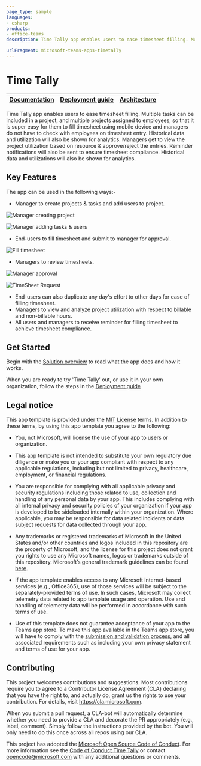 ```yaml
---
page_type: sample
languages:
- csharp
products:
- office-teams
description: Time Tally app enables users to ease timesheet filling. Multiple tasks can be improved so that it is super easy for employees to fill timesheet using mobile device and managers do not have to check with employees on timesheet entry.

urlFragment: microsoft-teams-apps-timetally
---
```



# Time Tally
| [Documentation](https://github.com/OfficeDev/microsoft-teams-apps-timetally/wiki) | [Deployment guide](https://github.com/OfficeDev/microsoft-teams-apps-timetally/wiki/Deployment-Guide) | [Architecture](https://github.com/OfficeDev/microsoft-teams-apps-timetally/wiki/Solution-Overview) |
| ---- | ---- | ---- |

Time Tally app enables users to ease timesheet filling. Multiple tasks can be included in a project, and multiple projects assigned to employees, so that it is super easy for them to fill timesheet using mobile device and managers do not have to check with employees on timesheet entry. Historical data and utilization will also be shown for analytics. Managers get to view the project utilization based on resource & approve/reject the entries. Reminder notifications will also be sent to ensure timesheet compliance. Historical data and utilizations will also be shown for analytics.

## Key Features

The app can be used in the following ways:-
- Manager to create projects & tasks and add users to project. 

![Manager creating project](https://github.com/OfficeDev/microsoft-teams-apps-timetally/wiki/Images/ManagerCreatingProject.png)

![Manager adding tasks & users](https://github.com/OfficeDev/microsoft-teams-apps-timetally/wiki/Images/ManagerAddingTasks&Users.png)

- End-users to fill timesheet and submit to manager for approval.

![Fill timesheet](https://github.com/OfficeDev/microsoft-teams-apps-timetally/wiki/Images/FillTimesheet.PNG)

- Managers to review timesheets.

![Manager approval](https://github.com/OfficeDev/microsoft-teams-apps-timetally/wiki/Images/ManagerApproval.png)

![TimeSheet Request](https://github.com/OfficeDev/microsoft-teams-apps-timetally/wiki/Images/TimeSheetRequest.png)

- End-users can also duplicate any day's effort to other days for ease of filling timesheet.
- Managers to view and analyze project utilization with respect to billable and non-billable hours.
- All users and managers to receive reminder for filling timesheet to achieve timesheet compliance.

## Get Started
Begin with the [Solution overview](https://github.com/OfficeDev/microsoft-teams-apps-timetally/wiki/Solution-Overview) to read what the app does and how it works.

When you are ready to try 'Time Tally' out, or use it in your own organization, follow the steps in the [Deployment guide](https://github.com/OfficeDev/microsoft-teams-apps-timetally/wiki/Deployment-Guide)

## **Legal notice**
This app template is provided under the [MIT License](https://github.com/OfficeDev/microsoft-teams-apps-timetally/blob/master/LICENSE) terms. In addition to these terms, by using this app template you agree to the following:

- You, not Microsoft, will license the use of your app to users or organization. 

- This app template is not intended to substitute your own regulatory due diligence or make you or your app compliant with respect to any applicable regulations, including but not limited to privacy, healthcare, employment, or financial regulations.

- You are responsible for complying with all applicable privacy and security regulations including those related to use, collection and handling of any personal data by your app. This includes complying with all internal privacy and security policies of your organization if your app is developed to be sideloaded internally within your organization. Where applicable, you may be responsible for data related incidents or data subject requests for data collected through your app.

- Any trademarks or registered trademarks of Microsoft in the United States and/or other countries and logos included in this repository are the property of Microsoft, and the license for this project does not grant you rights to use any Microsoft names, logos or trademarks outside of this repository. Microsoft’s general trademark guidelines can be found [here](https://www.microsoft.com/en-us/legal/intellectualproperty/trademarks/usage/general.aspx).

- If the app template enables access to any Microsoft Internet-based services (e.g., Office365), use of those services will be subject to the separately-provided terms of use. In such cases, Microsoft may collect telemetry data related to app template usage and operation. Use and handling of telemetry data will be performed in accordance with such terms of use.

- Use of this template does not guarantee acceptance of your app to the Teams app store. To make this app available in the Teams app store, you will have to comply with the [submission and validation process](https://docs.microsoft.com/en-us/microsoftteams/platform/concepts/deploy-and-publish/appsource/publish), and all associated requirements such as including your own privacy statement and terms of use for your app.

## Contributing

This project welcomes contributions and suggestions.  Most contributions require you to agree to a
Contributor License Agreement (CLA) declaring that you have the right to, and actually do, grant us
the rights to use your contribution. For details, visit https://cla.microsoft.com.

When you submit a pull request, a CLA-bot will automatically determine whether you need to provide
a CLA and decorate the PR appropriately (e.g., label, comment). Simply follow the instructions
provided by the bot. You will only need to do this once across all repos using our CLA.

This project has adopted the [Microsoft Open Source Code of Conduct](https://opensource.microsoft.com/codeofconduct/).
For more information see the [Code of Conduct Time Tally](https://opensource.microsoft.com/codeofconduct/timetally/) or
contact [opencode@microsoft.com](mailto:opencode@microsoft.com) with any additional questions or comments.
